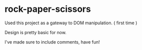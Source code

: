 # rock-paper-scissors

Used this project as a gateway to DOM manipulation. ( first time )

Design is pretty basic for now.

I've made sure to include comments, have fun!
